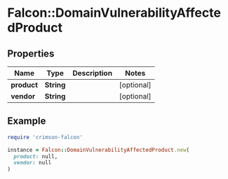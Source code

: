 # Falcon::DomainVulnerabilityAffectedProduct

## Properties

| Name | Type | Description | Notes |
| ---- | ---- | ----------- | ----- |
| **product** | **String** |  | [optional] |
| **vendor** | **String** |  | [optional] |

## Example

```ruby
require 'crimson-falcon'

instance = Falcon::DomainVulnerabilityAffectedProduct.new(
  product: null,
  vendor: null
)
```

